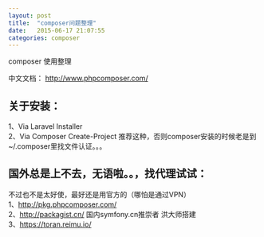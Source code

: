 ```yaml
---
layout: post
title:  "composer问题整理"
date:   2015-06-17 21:07:55
categories: composer
---
```



composer 使用整理

中文文档： http://www.phpcomposer.com/  

## 关于安装：  
1、Via Laravel Installer   
2、Via Composer Create-Project  推荐这种，否则composer安装的时候老是到~/.composer里找文件认证。。。  

## 国外总是上不去，无语啦。。，找代理试试：  
不过也不是太好使，最好还是用官方的（哪怕是通过VPN）  
1、http://pkg.phpcomposer.com/  
2、http://packagist.cn/   国内symfony.cn推崇者 洪大师搭建  
3、https://toran.reimu.io/  
